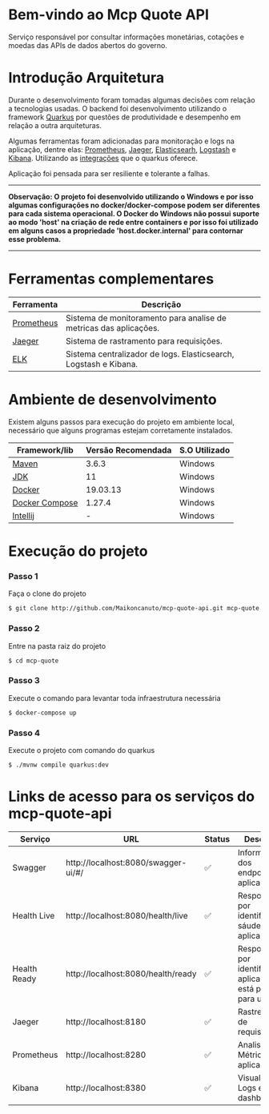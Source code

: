 # Bem-vindo ao Mcp Quote API

Serviço responsável por consultar informações monetárias, cotações e moedas das APIs de dados abertos do governo.

# Introdução Arquitetura 
Durante o desenvolvimento foram tomadas algumas decisões com relação a tecnologias usadas. O backend foi desenvolvimento utilizando o framework 
[Quarkus](https://quarkus.io/) por questões de produtividade e desempenho em relação a outra arquiteturas.

Algumas ferramentas foram adicionadas para monitoração e logs na aplicação, dentre elas: [Prometheus](https://quarkus.io/guides/microprofile-metrics), [Jaeger](https://quarkus.io/guides/opentracing), 
[Elasticsearh](https://quarkus.io/guides/centralized-log-management), [Logstash](https://quarkus.io/guides/centralized-log-management) e [Kibana](https://quarkus.io/guides/centralized-log-management). Utilizando as [integrações](https://quarkus.io/guides/) que o quarkus oferece. 

Aplicação foi pensada para ser resiliente e tolerante a falhas. 

---
**Observação: O projeto foi desenvolvido utilizando o Windows e por isso algumas configurações no docker/docker-compose podem ser diferentes 
para cada sistema operacional. O Docker do Windows não possui suporte ao modo 'host' na criação de rede entre containers e por isso 
foi utilizado em alguns casos a propriedade 'host.docker.internal' para contornar esse problema.** 

---

# Ferramentas complementares

Ferramenta | Descrição
--- | ---
[Prometheus](https://quarkus.io/guides/microprofile-metrics) | Sistema de monitoramento para analise de metricas das aplicações.
[Jaeger](https://quarkus.io/guides/opentracing) | Sistema de rastramento para requisições.
[ELK](https://quarkus.io/guides/centralized-log-management)| Sistema centralizador de logs. Elasticsearch, Logstash e Kibana. 


# Ambiente de desenvolvimento

Existem alguns passos para execução do projeto em ambiente local, necessário que alguns programas estejam corretamente instalados.

Framework/lib | Versão Recomendada | S.O Utilizado
--- | --- | ---
[Maven](https://maven.apache.org/download.cgi) | 3.6.3 | Windows
[JDK](https://openjdk.java.net/projects/jdk/11/) | 11 | Windows
[Docker](https://docs.docker.com/docker-for-windows/install/) | 19.03.13 | Windows
[Docker Compose](https://docs.docker.com/compose/install/) | 1.27.4 | Windows
[Intellij](https://www.jetbrains.com/pt-br/idea/)| - | Windows

# Execução do projeto 

### Passo 1
Faça o clone do projeto
```shell script
$ git clone http://github.com/Maikoncanuto/mcp-quote-api.git mcp-quote
```

### Passo 2 
Entre na pasta raiz do projeto

```shell script
$ cd mcp-quote
```

### Passo 3
Execute o comando para levantar toda infraestrutura necessária

```shell script
$ docker-compose up 
```

### Passo 4
Execute o projeto com comando do quarkus

```shell script
$ ./mvnw compile quarkus:dev
```

# Links de acesso para os serviços do mcp-quote-api

Serviço | URL | Status | Descrição
--- | --- | --- | ---
Swagger | http://localhost:8080/swagger-ui/#/ | :white_check_mark: | Informação dos endpoints na aplicação
Health Live | http://localhost:8080/health/live | :white_check_mark: | Responsável por identificar a sáude da aplicação
Health Ready | http://localhost:8080/health/ready | :white_check_mark: | Responsável por identificar se aplicação está pronta para uso
Jaeger | http://localhost:8180 | :white_check_mark: | Rastreamento de requisições
Prometheus | http://localhost:8280 | :white_check_mark: | Analise de Métricas da aplicação
Kibana | http://localhost:8380 | :white_check_mark: | Visualizar Logs e dashboards 
